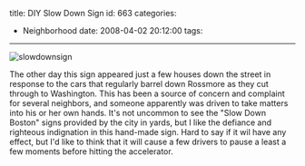 title: DIY Slow Down Sign
id: 663
categories:
  - Neighborhood
date: 2008-04-02 20:12:00
tags:
---

![slowdownsign](http://www.timlindgren.com/whereproject/wp-content/uploads/2008/04/slowdownsign-300x225.jpg "slowdownsign")

The other day this sign appeared just a few houses down the street in response to the cars that regularly barrel down Rossmore as they cut through to Washington. This has been a source of concern and complaint for several neighbors, and someone apparently was driven to take matters into his or her own hands. It's not uncommon to see the "Slow Down Boston" signs provided by the city in yards, but I like the defiance and righteous indignation in this hand-made sign. Hard to say if it wil have any effect, but I'd like to think that it will cause a few drivers to pause a least a few moments before hitting the accelerator.